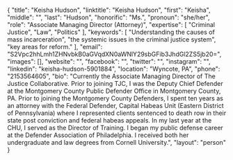 {
  "title": "Keisha Hudson",
  "linktitle": "Keisha Hudson",
  "first": "Keisha",
  "middle": "",
  "last": "Hudson",
  "honorific": "Ms.",
  "pronoun": "she/her",
  "role": "Associate Managing Director (Attorney)",
  "expertise": [
    "Criminal Justice",
    "Law",
    "Politics"
  ],
  "keywords": [
    "Understanding the causes of mass incarceration",
    "the systemic issues in the criminal justice system",
    "key areas for reform."
  ],
  "email": "S2Vpc2hhLmh1ZHNvbkB0aGVqdXN0aWNlY29sbGFib3JhdGl2ZS5jb20=",
  "images": [],
  "website": "",
  "facebook": "",
  "twitter": "",
  "instagram": "",
  "linkedin": "keisha-hudson-5901884",
  "location": "Wyncote, PA",
  "phone": "2153564605",
  "bio": "Currently the Associate Managing Director of The Justice Collaborative. Prior to joining TJC, I was the Deputy Chief Defender at the Montgomery County Public Defender Office in Montgomery County, PA.  Prior to  joining the Montgomery County Defenders, I spent ten years as an attorney with the Federal Defender, Capital Habeas Unit (Eastern District of Pennsylvania) where I represented clients sentenced to death row in their state post conviction and federal habeas appeals. In my last year at the CHU, I served as the Director of Training. I began my public defense career at the Defender Association of Philadelphia. I received both her undergraduate and law degrees from Cornell University.",
  "layout": "person"
}